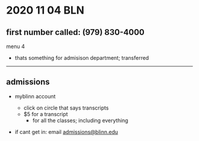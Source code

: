 # 2020 11 04 BLN

## first number called: (979) 830-4000
menu 4

- thats something for admisison department; transferred

---

## admissions

- myblinn account 
  - click on circle that says transcripts
  - $5 for a transcript
    - for all the classes; including everything

- if cant get in: email admissions@blinn.edu